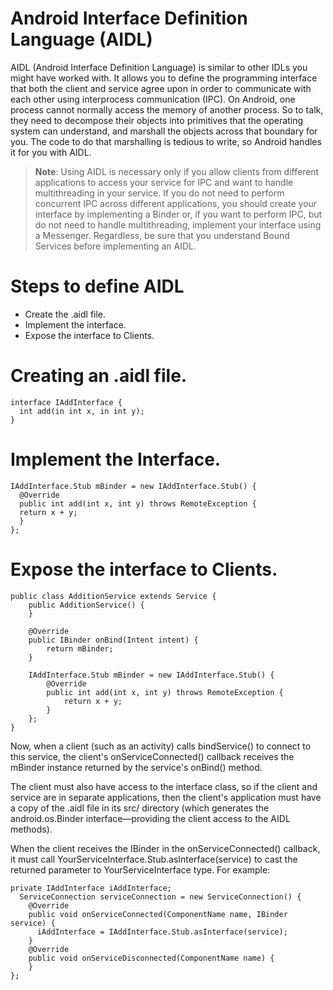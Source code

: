 # Android Interface Definition Language (AIDL)

AIDL (Android Interface Definition Language) is similar to other IDLs you might have worked with. It allows you to define the programming interface that both the client and service agree upon in order to communicate with each other using interprocess communication (IPC). On Android, one process cannot normally access the memory of another process. So to talk, they need to decompose their objects into primitives that the operating system can understand, and marshall the objects across that boundary for you. The code to do that marshalling is tedious to write, so Android handles it for you with AIDL.

> **Note**: Using AIDL is necessary only if you allow clients from different applications to access your service for IPC and want to handle multithreading in your service. If you do not need to perform concurrent IPC across different applications, you should create your interface by implementing a Binder or, if you want to perform IPC, but do not need to handle multithreading, implement your interface using a Messenger. Regardless, be sure that you understand Bound Services before implementing an AIDL.

# Steps to define AIDL
 * Create the .aidl file.
 * Implement the interface.
 * Expose the interface to Clients.
 
 # Creating an .aidl file.
 
 ```
interface IAddInterface {
   int add(in int x, in int y);
}
```

# Implement the Interface.
```
IAddInterface.Stub mBinder = new IAddInterface.Stub() {
  @Override
  public int add(int x, int y) throws RemoteException {
  return x + y;
  }
};
```

# Expose the interface to Clients.
```
public class AdditionService extends Service {
    public AdditionService() {
    }

    @Override
    public IBinder onBind(Intent intent) {
        return mBinder;
    }

    IAddInterface.Stub mBinder = new IAddInterface.Stub() {
        @Override
        public int add(int x, int y) throws RemoteException {
            return x + y;
        }
    };
}
```

Now, when a client (such as an activity) calls bindService() to connect to this service, the client's onServiceConnected() callback receives the mBinder instance returned by the service's onBind() method.

The client must also have access to the interface class, so if the client and service are in separate applications, then the client's application must have a copy of the .aidl file in its src/ directory (which generates the android.os.Binder interface—providing the client access to the AIDL methods).

When the client receives the IBinder in the onServiceConnected() callback, it must call YourServiceInterface.Stub.asInterface(service) to cast the returned parameter to YourServiceInterface type. For example:

```
private IAddInterface iAddInterface;
  ServiceConnection serviceConnection = new ServiceConnection() {
    @Override
    public void onServiceConnected(ComponentName name, IBinder service) {
      iAddInterface = IAddInterface.Stub.asInterface(service);
    }
    @Override
    public void onServiceDisconnected(ComponentName name) {
    }
};
```
